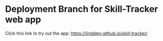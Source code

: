 # Deployment Branch for Skill-Tracker web app
Click this link to try out the app:
https://lindalen.github.io/skill-tracker/
